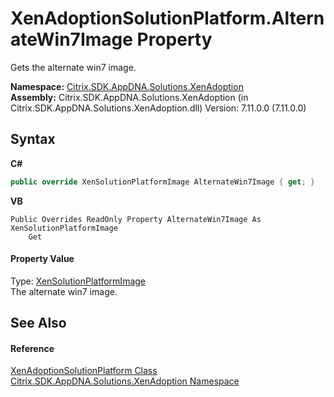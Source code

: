 # XenAdoptionSolutionPlatform.AlternateWin7Image Property 
 

Gets the alternate win7 image.

**Namespace:**&nbsp;<a href="2a3ca15a-daca-4e24-783c-63ca2cba5f92">Citrix.SDK.AppDNA.Solutions.XenAdoption</a><br />**Assembly:**&nbsp;Citrix.SDK.AppDNA.Solutions.XenAdoption (in Citrix.SDK.AppDNA.Solutions.XenAdoption.dll) Version: 7.11.0.0 (7.11.0.0)

## Syntax

**C#**
```csharp
public override XenSolutionPlatformImage AlternateWin7Image { get; }
```

**VB**
```vbnet
Public Overrides ReadOnly Property AlternateWin7Image As XenSolutionPlatformImage
	Get
```


#### Property Value
Type: <a href="825dc18e-06f5-8c18-6277-79effd9cd964">XenSolutionPlatformImage</a><br />The alternate win7 image.

## See Also


#### Reference
<a href="a0046792-b4b6-4385-f7cd-c62769febff2">XenAdoptionSolutionPlatform Class</a><br /><a href="2a3ca15a-daca-4e24-783c-63ca2cba5f92">Citrix.SDK.AppDNA.Solutions.XenAdoption Namespace</a><br />